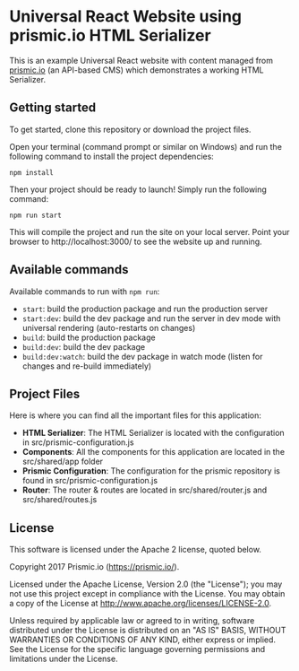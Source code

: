 # Universal React Website using prismic.io HTML Serializer

This is an example Universal React website with content managed from [prismic.io](https://prismic.io) (an API-based CMS) which demonstrates a working HTML Serializer.

## Getting started

To get started, clone this repository or download the project files.

Open your terminal (command prompt or similar on Windows) and run the following command to install the project dependencies:

```
npm install
```

Then your project should be ready to launch! Simply run the following command:

```
npm run start
```

This will compile the project and run the site on your local server. Point your browser to http://localhost:3000/ to see the website up and running.


## Available commands

Available commands to run with `npm run`:

 - `start`: build the production package and run the production server
 - `start:dev`: build the dev package and run the server in dev mode with universal rendering (auto-restarts on changes)
 - `build`: build the production package
 - `build:dev`: build the dev package
 - `build:dev:watch`: build the dev package in watch mode (listen for changes and re-build immediately)


## Project Files

Here is where you can find all the important files for this application:

 - **HTML Serializer**: The HTML Serializer is located with the configuration in src/prismic-configuration.js
 - **Components**: All the components for this application are located in the src/shared/app folder
 - **Prismic Configuration**: The configuration for the prismic repository is found in src/prismic-configuration.js
 - **Router**: The router & routes are located in src/shared/router.js and src/shared/routes.js



## License

This software is licensed under the Apache 2 license, quoted below.

Copyright 2017 Prismic.io (https://prismic.io/).

Licensed under the Apache License, Version 2.0 (the "License"); you may not use this project except in compliance with the License. You may obtain a copy of the License at http://www.apache.org/licenses/LICENSE-2.0.

Unless required by applicable law or agreed to in writing, software distributed under the License is distributed on an "AS IS" BASIS, WITHOUT WARRANTIES OR CONDITIONS OF ANY KIND, either express or implied. See the License for the specific language governing permissions and limitations under the License.
